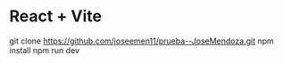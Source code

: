 # React + Vite

git clone https://github.com/joseemen11/prueba--JoseMendoza.git
npm install
npm run dev
